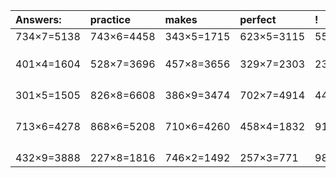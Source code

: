 | Answers: | practice | makes | perfect | ! |
| :--- | :--- | :--- | :--- | :--- |
| 734×7=5138 | 743×6=4458 | 343×5=1715 | 623×5=3115 | 558×7=3906 | 
|   |   |   |   |   | 
|   |   |   |   |   | 
|   |   |   |   |   | 
| 401×4=1604 | 528×7=3696 | 457×8=3656 | 329×7=2303 | 234×6=1404 | 
|   |   |   |   |   | 
|   |   |   |   |   | 
|   |   |   |   |   | 
|   |   |   |   |   | 
| 301×5=1505 | 826×8=6608 | 386×9=3474 | 702×7=4914 | 448×4=1792 | 
|   |   |   |   |   | 
|   |   |   |   |   | 
|   |   |   |   |   | 
|   |   |   |   |   | 
| 713×6=4278 | 868×6=5208 | 710×6=4260 | 458×4=1832 | 911×9=8199 | 
|   |   |   |   |   | 
|   |   |   |   |   | 
|   |   |   |   |   | 
|   |   |   |   |   | 
| 432×9=3888 | 227×8=1816 | 746×2=1492 | 257×3=771 | 980×2=1960 | 
